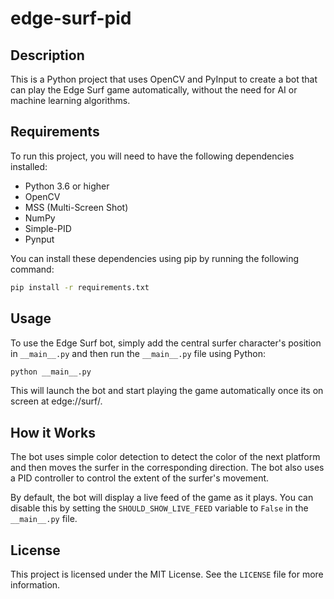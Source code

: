 # edge-surf-pid

## Description

This is a Python project that uses OpenCV and PyInput to create a bot that can play the Edge Surf game automatically, without the need for AI or machine learning algorithms.

## Requirements

To run this project, you will need to have the following dependencies installed:

- Python 3.6 or higher
- OpenCV
- MSS (Multi-Screen Shot)
- NumPy
- Simple-PID
- Pynput

You can install these dependencies using pip by running the following command:

```sh
pip install -r requirements.txt
```

## Usage

To use the Edge Surf bot, simply add the central surfer character's position in `__main__.py` and then run the `__main__.py` file using Python:

```sh
python __main__.py
```

This will launch the bot and start playing the game automatically once its on screen at edge://surf/.

## How it Works

The bot uses simple color detection to detect the color of the next platform and then moves the surfer in the corresponding direction. The bot also uses a PID controller to control the extent of the surfer's movement.

By default, the bot will display a live feed of the game as it plays. You can disable this by setting the `SHOULD_SHOW_LIVE_FEED` variable to `False` in the `__main__.py` file.

## License

This project is licensed under the MIT License. See the `LICENSE` file for more information.
